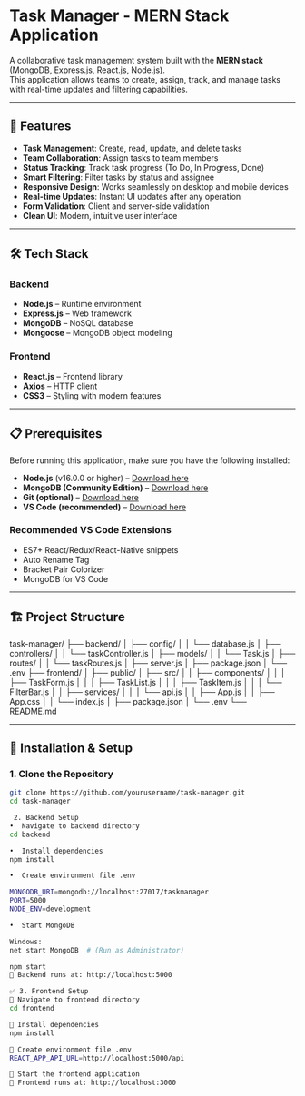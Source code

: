 # **Task Manager - MERN Stack Application**

A collaborative task management system built with the **MERN stack** (MongoDB, Express.js, React.js, Node.js).  
This application allows teams to create, assign, track, and manage tasks with real-time updates and filtering capabilities.

---

## 🚀 **Features**

- **Task Management**: Create, read, update, and delete tasks  
- **Team Collaboration**: Assign tasks to team members  
- **Status Tracking**: Track task progress (To Do, In Progress, Done)  
- **Smart Filtering**: Filter tasks by status and assignee  
- **Responsive Design**: Works seamlessly on desktop and mobile devices  
- **Real-time Updates**: Instant UI updates after any operation  
- **Form Validation**: Client and server-side validation  
- **Clean UI**: Modern, intuitive user interface  

---

## 🛠️ **Tech Stack**

### **Backend**
- **Node.js** – Runtime environment  
- **Express.js** – Web framework  
- **MongoDB** – NoSQL database  
- **Mongoose** – MongoDB object modeling  

### **Frontend**
- **React.js** – Frontend library  
- **Axios** – HTTP client  
- **CSS3** – Styling with modern features  

---

## 📋 **Prerequisites**

Before running this application, make sure you have the following installed:

- **Node.js** (v16.0.0 or higher) – [Download here](https://nodejs.org)  
- **MongoDB (Community Edition)** – [Download here](https://www.mongodb.com/try/download/community)  
- **Git (optional)** – [Download here](https://git-scm.com)  
- **VS Code (recommended)** – [Download here](https://code.visualstudio.com)  

### **Recommended VS Code Extensions**
- ES7+ React/Redux/React-Native snippets  
- Auto Rename Tag  
- Bracket Pair Colorizer  
- MongoDB for VS Code  

---

## 🏗️ **Project Structure**

task-manager/
├── backend/
│ ├── config/
│ │ └── database.js
│ ├── controllers/
│ │ └── taskController.js
│ ├── models/
│ │ └── Task.js
│ ├── routes/
│ │ └── taskRoutes.js
│ ├── server.js
│ ├── package.json
│ └── .env
├── frontend/
│ ├── public/
│ ├── src/
│ │ ├── components/
│ │ │ ├── TaskForm.js
│ │ │ ├── TaskList.js
│ │ │ ├── TaskItem.js
│ │ │ └── FilterBar.js
│ │ ├── services/
│ │ │ └── api.js
│ │ ├── App.js
│ │ ├── App.css
│ │ └── index.js
│ ├── package.json
│ └── .env
└── README.md


---

## 🚀 **Installation & Setup**

### **1. Clone the Repository**
```bash
git clone https://github.com/yourusername/task-manager.git
cd task-manager

 2. Backend Setup
•  Navigate to backend directory
cd backend

•  Install dependencies
npm install

•  Create environment file .env

MONGODB_URI=mongodb://localhost:27017/taskmanager
PORT=5000
NODE_ENV=development

•  Start MongoDB

Windows:
net start MongoDB  # (Run as Administrator)

npm start
📍 Backend runs at: http://localhost:5000

✅ 3. Frontend Setup
🔹 Navigate to frontend directory
cd frontend

🔹 Install dependencies
npm install

🔹 Create environment file .env
REACT_APP_API_URL=http://localhost:5000/api

🔹 Start the frontend application
📍 Frontend runs at: http://localhost:3000
